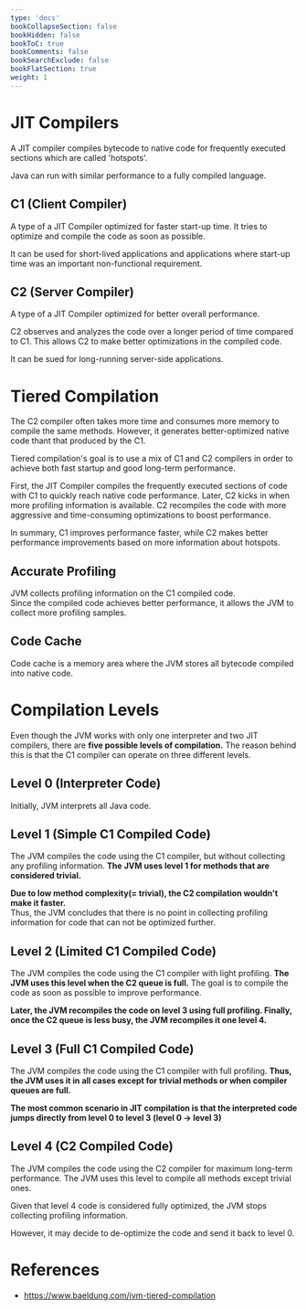 ```yaml
---
type: 'docs'
bookCollapseSection: false
bookHidden: false
bookToC: true
bookComments: false
bookSearchExclude: false
bookFlatSection: true
weight: 1
---
```


# JIT Compilers

A JIT compiler compiles bytecode to native code for frequently executed sections which are called 'hotspots'.

Java can run with similar performance to a fully compiled language.

## C1 (Client Compiler)

A type of a JIT Compiler optimized for faster start-up time. It tries to optimize and compile the code as soon as possible.

It can be used for short-lived applications and applications where start-up time was an important non-functional requirement.

## C2 (Server Compiler)

A type of a JIT Compiler optimized for better overall performance.

C2 observes and analyzes the code over a longer period of time compared to C1. This allows C2 to make better optimizations in the compiled code.

It can be sued for long-running server-side applications.

# Tiered Compilation

The C2 compiler often takes more time and consumes more memory to compile the same methods. However, it generates better-optimized native code 
thant that produced by the C1.

Tiered compilation's goal is to use a mix of C1 and C2 compilers in order to achieve both fast startup and good long-term performance.

First, the JIT Compiler compiles the frequently executed sections of code with C1 to quickly reach native code performance. Later, C2 kicks in 
when more profiling information is available. C2 recompiles the code with more aggressive and time-consuming optimizations to boost performance.

In summary, C1 improves performance faster, while C2 makes better performance improvements based on more information about hotspots.


## Accurate Profiling

JVM collects profiling information on the C1 compiled code. \
Since the compiled code achieves better performance, it allows the JVM to collect more profiling samples.

## Code Cache

Code cache is a memory area where the JVM stores all bytecode compiled into native code. 

# Compilation Levels

Even though the JVM works with only one interpreter and two JIT compilers, there are **five possible levels of compilation.** The reason behind 
this is that the C1 compiler can operate on three different levels.

## Level 0 (Interpreter Code)

Initially, JVM interprets all Java code.

## Level 1 (Simple C1 Compiled Code)

The JVM compiles the code using the C1 compiler, but without collecting any profiling information. **The JVM uses level 1 for methods that are 
considered trivial.**

**Due to low method complexity(= trivial), the C2 compilation wouldn't make it faster.** \
Thus, the JVM concludes that there is no point in collecting profiling information for code that can not be optimized further.

## Level 2 (Limited C1 Compiled Code)

The JVM compiles the code using the C1 compiler with light profiling. **The JVM uses this level when the C2 queue is full.** The goal is to 
compile the code as soon as possible to improve performance.

**Later, the JVM recompiles the code on level 3 using full profiling. Finally, once the C2 queue is less busy, the JVM recompiles it one level 4.**

## Level 3 (Full C1 Compiled Code)

The JVM compiles the code using the C1 compiler with full profiling. **Thus, the JVM uses it in all cases except for trivial methods or when 
compiler queues are full.**

**The most common scenario in JIT compilation is that the interpreted code jumps directly from level 0 to level 3 (level 0 → level 3)**

## Level 4 (C2 Compiled Code)

The JVM compiles the code using the C2 compiler for maximum long-term performance. The JVM uses this level to compile all methods except trivial ones.

Given that level 4 code is considered fully optimized, the JVM stops collecting profiling information. 

However, it may decide to de-optimize the code and send it back to level 0.

# References

* https://www.baeldung.com/jvm-tiered-compilation